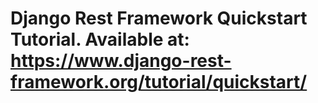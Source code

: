 # Django Rest Framework Quickstart Tutorial. Available at: https://www.django-rest-framework.org/tutorial/quickstart/
